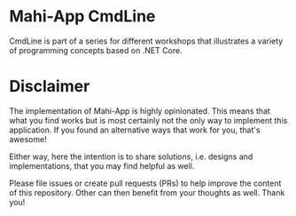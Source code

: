 # Mahi-App CmdLine
CmdLine is part of a series for different workshops that illustrates a variety of programming concepts based on .NET Core.

# Disclaimer
The implementation of Mahi-App is highly opinionated. This means that what you find works but is most certainly not the only way to implement this application. If you found an alternative ways that work for you, that's awesome!

Either way, here the intention is to share solutions, i.e. designs and implementations, that you may find helpful as well.

Please file issues or create pull requests (PRs) to help improve the content of this repository. Other can then benefit from your thoughts as well. Thank you!
